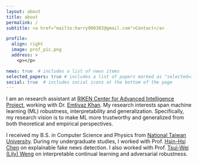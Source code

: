 ```yaml
---
layout: about
title: about
permalink: /
subtitle: <a href="mailto:harry900302@gmail.com">Contact</a>

profile:
  align: right
  image: prof_pic.png
  address: >
    <p></p>

news: true  # includes a list of news items
selected_papers: true # includes a list of papers marked as "selected={true}"
social: true  # includes social icons at the bottom of the page
---
```


I am an research assistant at [RIKEN Center for Advanced Intelligence Project](https://aip.riken.jp), working with Dr. [Emtiyaz Khan](https://emtiyaz.github.io). My research interests span machine learning (ML) robustness, interpretability and generalization. Specifically, my research vision is to make ML more trustworthy and generalized from both theoretical and empirical perspectives.

I received my B.S. in Computer Science and Physics from [National Taiwan University](https://www.ntu.edu.tw). During my undergraduate studies, I worked with Prof. [Hsin-Hsi Chen](http://nlg.csie.ntu.edu.tw/advisor.php) on explainable fake news detection. I also worked with Prof. [Tsui-Wei (Lily) Weng](https://lilywenglab.github.io/) on interpretable continual learning and adversarial robustness.


